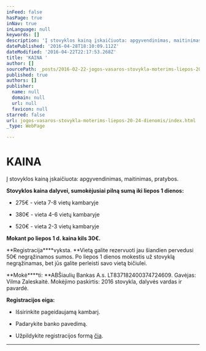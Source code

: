 ```yaml
---
inFeed: false
hasPage: true
inNav: true
inLanguage: null
keywords: []
description: 'Į stovyklos kainą įskaičiuota: apgyvendinimas, maitinimas, pratybos.'
datePublished: '2016-04-28T18:10:09.112Z'
dateModified: '2016-04-22T22:17:53.268Z'
title: 'KAINA '
author: []
sourcePath: _posts/2016-02-22-jogos-vasaros-stovykla-moterims-liepos-20-24-dienomis.md
published: true
authors: []
publisher:
  name: null
  domain: null
  url: null
  favicon: null
starred: false
url: jogos-vasaros-stovykla-moterims-liepos-20-24-dienomis/index.html
_type: WebPage

---
```

# KAINA 

Į stovyklos kainą įskaičiuota: apgyvendinimas, maitinimas, pratybos.

**Stovyklos kaina dalyvei, sumokėjusiai pilną sumą iki liepos 1 dienos:**

* 275€ - vieta 7-8 vietų kambaryje 

* 380€ - vieta 4-6 vietų kambaryje 

* 520€ - vieta 2-3 vietų kambaryje 

**Mokant po liepos 1 d. kaina kils 30€.**

**Registracija****vyksta. **Vietą galite rezervuoti jau šiandien pervedusi 50€ negrąžinamos sumos. Po liepos 1 dienos mokestis už stovyklą negrąžinamas, bet jūs galite perleisti savo vietą bičiulei. 

**Mokė****ti: **ABŠiaulių Bankas A.s. LT837182400374724609\. Gavėjas: Vilma Zaleskaitė. Mokėjimo paskirtis: 2016 stovykla, dalyvės vardas ir pavardė.

**Registracijos eiga:**

* Išsirinkite pageidaujamą kambarį. 

* Padarykite banko pavedimą.

* Užpildykite registracijos formą [čia][0]. 

****

[0]: https://docs.google.com/forms/d/1q5AmatokD4ndGjn3YeU6AlUihj-VjAVtYbR-DXb8wQ8/viewform?c=0&w=1